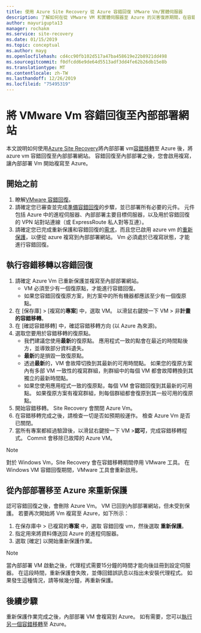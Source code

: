 ```yaml
---
title: 使用 Azure Site Recovery 從 Azure 容錯回復 VMware Vm/實體伺服器
description: 了解如何在從 VMware VM 和實體伺服器至 Azure 的災害復原期間，在容錯移轉至 Azure 後容錯回復至內部部署網站。
author: mayurigupta13
manager: rochakm
ms.service: site-recovery
ms.date: 01/15/2019
ms.topic: conceptual
ms.author: mayg
ms.openlocfilehash: cd4cc90fb102d517a47ba458619e22b8921dd498
ms.sourcegitcommit: f0dfcdd6e9de64d5513adf3dd4fe62b26db15e8b
ms.translationtype: MT
ms.contentlocale: zh-TW
ms.lasthandoff: 12/26/2019
ms.locfileid: "75495319"
---
```

# <a name="fail-back-vmware-vms-to-on-premises-site"></a>將 VMware Vm 容錯回復至內部部署網站

本文說明如何使用[Azure Site Recovery](site-recovery-overview.md)將內部部署 vm[容錯移轉](site-recovery-failover.md)至 Azure 後，將 azure vm 容錯回復至內部部署網站。 容錯回復至內部部署之後，您會啟用複寫，讓內部部署 Vm 開始複寫至 Azure。

## <a name="before-you-start"></a>開始之前

1. 瞭解[VMware 容錯回復](failover-failback-overview.md#vmwarephysical-reprotectionfailback)。 
2. 請確定您已審查並完成[準備容錯回復](vmware-azure-prepare-failback.md)的步驟，並已部署所有必要的元件。 元件包括 Azure 中的進程伺服器、內部部署主要目標伺服器，以及用於容錯回復的 VPN 站對站連線（或 ExpressRoute 私人對等互連）。
3. 請確定您已完成重新保護和容錯回復的[需求](vmware-azure-reprotect.md#before-you-begin)，而且您已啟用 azure vm 的[重新保護](vmware-azure-reprotect.md#enable-reprotection)，以便從 azure 複寫到內部部署網站。 Vm 必須處於已複寫狀態，才能進行容錯回復。




## <a name="run-a-failover-to-fail-back"></a>執行容錯移轉以容錯回復

1. 請確定 Azure Vm 已重新保護並複寫至內部部署網站。 
    - VM 必須至少有一個復原點，才能進行容錯回復。
    - 如果您容錯回復復原方案，則方案中的所有機器都應該至少有一個復原點。
2. 在 [保存庫] > [複寫的**專案**] 中，選取 VM。 以滑鼠右鍵按一下 VM > 非**計畫的容錯移轉**。
3. 在 [確認容錯移轉] 中，確認容錯移轉方向 (以 Azure 為來源)。
4. 選取您要用於容錯移轉的復原點。
    - 我們建議您使用**最新**的復原點。 應用程式一致的點會在最近的時間點後方，並導致部分資料遺失。
    - **最新**的是損毀一致復原點。
    - 透過**最新**的，VM 會故障切換到其最新的可用時間點。 如果您的復原方案內有多部 VM 一致性的複寫群組，則群組中的每個 VM 都會故障轉換到其獨立的最新時間點。
    - 如果您使用應用程式一致的復原點，每個 VM 會容錯回復到其最新的可用點。 如果復原方案有複寫群組，則每個群組都會復原到其一般可用的復原點。
5. 開始容錯移轉。 Site Recovery 會關閉 Azure Vm。
6. 在容錯移轉完成之後，請檢查一切是否如預期般運作。 檢查 Azure Vm 是否已關閉。 
7. 當所有專案都經過驗證後，以滑鼠右鍵按一下 VM >**認可**，完成容錯移轉程式。 Commit 會移除已故障的 Azure VM。 

> [!NOTE]
> 對於 Windows Vm，Site Recovery 會在容錯移轉期間停用 VMware 工具。 在 Windows VM 容錯回復期間，VMware 工具會重新啟用。 




## <a name="reprotect-from-on-premises-to-azure"></a>從內部部署移至 Azure 來重新保護

認可容錯回復之後，會刪除 Azure Vm。 VM 已回到內部部署網站，但未受到保護。 若要再次開始將 Vm 複寫至 Azure，如下所示：

1. 在保存庫中 > 已複寫的**專案** 中，選取 容錯回復 vm，然後選取 **重新保護**。
2. 指定用來將資料傳送回 Azure 的進程伺服器。
3. 選取 [確定] 以開始重新保護作業。

> [!NOTE]
> 當內部部署 VM 啟動之後，代理程式需要15分鐘的時間才能向後註冊到設定伺服器。 在這段時間，重新保護會失敗，並傳回錯誤訊息以指出未安裝代理程式。 如果發生這種情況，請等候幾分鐘，再重新保護。

## <a name="next-steps"></a>後續步驟

重新保護作業完成之後，內部部署 VM 會複寫到 Azure。 如有需要，您可以[執行另一個容錯移轉](site-recovery-failover.md)至 Azure。

